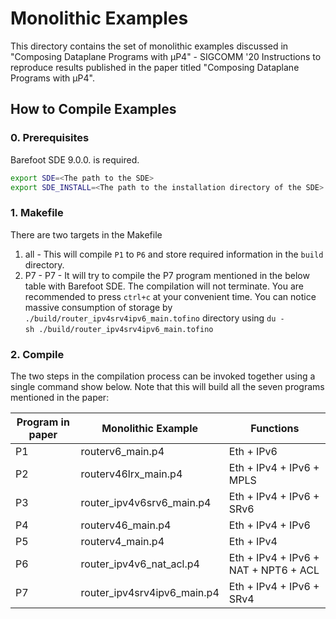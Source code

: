 # Monolithic Examples 
This directory contains the set of monolithic examples discussed in "Composing Dataplane Programs with μP4" - SIGCOMM '20
Instructions to reproduce results published in the paper titled "Composing Dataplane Programs with μP4".
## How to Compile Examples
### 0. Prerequisites
Barefoot SDE 9.0.0. is required. 
```bash
export SDE=<The path to the SDE>
export SDE_INSTALL=<The path to the installation directory of the SDE>
```

### 1. Makefile
There are two targets in the Makefile
1. all - This will compile `P1` to `P6` and store required information in the `build`
   directory.
2. P7 - P7 - It will try to compile the P7 program mentioned in the below table
   with Barefoot SDE. The compilation will not terminate. You are recommended to
   press `ctrl+c` at your convenient time. You can notice massive consumption 
   of storage by `./build/router_ipv4srv4ipv6_main.tofino` directory using 
   `du -sh ./build/router_ipv4srv4ipv6_main.tofino` 

### 2. Compile
The two steps in the compilation process can be invoked together using a single command show below.
Note that this will build all the seven programs mentioned in the paper:

| Program in paper | Monolithic Example | Functions                 | 
|------------------|-----------------------------|---------------------------|
| P1 | routerv6_main.p4           | Eth + IPv6                |
| P2 | routerv46lrx_main.p4       | Eth + IPv4 + IPv6 + MPLS  |
| P3 | router_ipv4v6srv6_main.p4  | Eth + IPv4 + IPv6 + SRv6  |
| P4 | routerv46_main.p4          | Eth + IPv4 + IPv6         |
| P5 | routerv4_main.p4           | Eth + IPv4                |
| P6 | router_ipv4v6_nat_acl.p4   | Eth + IPv4 + IPv6 + NAT + NPT6 + ACL |
| P7 | router_ipv4srv4ipv6_main.p4 | Eth + IPv4 + IPv6 + SRv4 |
